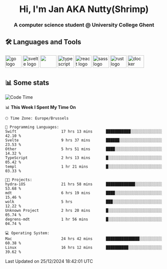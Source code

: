 <h1 align="center">Hi, I'm Jan AKA Nutty(Shrimp)</h1>
<h3 align="center">A computer science student @ University College Ghent</h3>

<h2 align="left">🛠️ Languages and Tools</h2>

###

<div align="left">
  <img src="https://cdn.jsdelivr.net/gh/devicons/devicon/icons/go/go-original.svg" height="40" width="52" alt="go logo"  />
  <img src="https://cdn.jsdelivr.net/gh/devicons/devicon@latest/icons/svelte/svelte-original.svg"  height="40" width="52" alt="svelte logo" />
  <img src="https://cdn.jsdelivr.net/gh/devicons/devicon@latest/icons/tailwindcss/tailwindcss-original.svg" height="40" width="52" />
  <img src="https://cdn.jsdelivr.net/gh/devicons/devicon/icons/typescript/typescript-original.svg" height="40" width="52" alt="typescript logo"  />
  <img src="https://cdn.jsdelivr.net/gh/devicons/devicon/icons/react/react-original.svg" height="40" width="52" alt="react logo"  />
  <img src="https://cdn.jsdelivr.net/gh/devicons/devicon/icons/sass/sass-original.svg" height="40" width="52" alt="sass logo"  />
  <img src="https://cdn.jsdelivr.net/gh/devicons/devicon@latest/icons/rust/rust-original.svg" height="40" width="52" alt="rust logo" />
  <img src="https://cdn.jsdelivr.net/gh/devicons/devicon/icons/docker/docker-original.svg" height="40" width="52" alt="docker logo"  />
</div>

<h2>📊 Some stats</h2>

<!--START_SECTION:waka-->
![Code Time](http://img.shields.io/badge/Code%20Time-5%2C403%20hrs%208%20mins-blue)

📊 **This Week I Spent My Time On** 

```text
🕑︎ Time Zone: Europe/Brussels

💬 Programming Languages: 
Swift                    17 hrs 13 mins      ███████████░░░░░░░░░░░░░░   42.10 % 
Svelte                   9 hrs 37 mins       ██████░░░░░░░░░░░░░░░░░░░   23.53 % 
Other                    5 hrs 51 mins       ████░░░░░░░░░░░░░░░░░░░░░   14.32 % 
TypeScript               2 hrs 13 mins       █░░░░░░░░░░░░░░░░░░░░░░░░   05.42 % 
templ                    1 hr 21 mins        █░░░░░░░░░░░░░░░░░░░░░░░░   03.33 % 

🐱‍💻 Projects: 
hydra-iOS                21 hrs 58 mins      █████████████░░░░░░░░░░░░   53.68 % 
mdt                      6 hrs 19 mins       ████░░░░░░░░░░░░░░░░░░░░░   15.46 % 
wolk                     5 hrs               ███░░░░░░░░░░░░░░░░░░░░░░   12.22 % 
Unknown Project          2 hrs 20 mins       █░░░░░░░░░░░░░░░░░░░░░░░░   05.74 % 
degrens-mdt              1 hr 56 mins        █░░░░░░░░░░░░░░░░░░░░░░░░   04.74 % 

💻 Operating System: 
Mac                      24 hrs 42 mins      ███████████████░░░░░░░░░░   60.38 % 
Linux                    16 hrs 12 mins      ██████████░░░░░░░░░░░░░░░   39.62 % 
```


 Last Updated on 25/12/2024 18:42:01 UTC
<!--END_SECTION:waka-->
